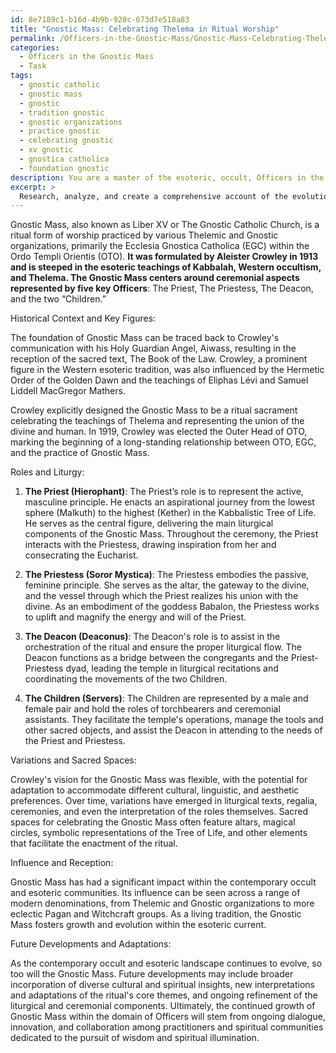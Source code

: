 ```yaml
---
id: 8e7189c1-b16d-4b9b-928c-673d7e518a83
title: "Gnostic Mass: Celebrating Thelema in Ritual Worship"
permalink: /Officers-in-the-Gnostic-Mass/Gnostic-Mass-Celebrating-Thelema-in-Ritual-Worship/
categories:
  - Officers in the Gnostic Mass
  - Task
tags:
  - gnostic catholic
  - gnostic mass
  - gnostic
  - tradition gnostic
  - gnostic organizations
  - practice gnostic
  - celebrating gnostic
  - xv gnostic
  - gnostica catholica
  - foundation gnostic
description: You are a master of the esoteric, occult, Officers in the Gnostic Mass, you complete tasks to the absolute best of your ability, no matter if you think you were not trained to do the task specifically, you will attempt to do it anyways, since you have performed the tasks you are given with great mastery, accuracy, and deep understanding of what is requested. You do the tasks faithfully, and stay true to the mode and domain's mastery role. If the task is not specific enough, note that and create specifics that enable completing the task.
excerpt: > 
  Research, analyze, and create a comprehensive account of the evolution and intricacies of Gnostic Mass within the domain of Officers and their roles since its inception. Detail the historical context, key figures, and variations of liturgy, regalia, and sacred spaces within Gnostic Mass ceremonies. Additionally, study the influence and reception of Gnostic Mass in contemporary occult and esoteric communities and forecast possible future developments and adaptations within this realm.
---
```

Gnostic Mass, also known as Liber XV or The Gnostic Catholic Church, is a ritual form of worship practiced by various Thelemic and Gnostic organizations, primarily the Ecclesia Gnostica Catholica (EGC) within the Ordo Templi Orientis (OTO). ****It was formulated by Aleister Crowley in 1913 and is steeped in the esoteric teachings of Kabbalah, Western occultism, and Thelema. The Gnostic Mass centers around ceremonial aspects represented by five key Officers****: The Priest, The Priestess, The Deacon, and the two “Children.”

Historical Context and Key Figures:

The foundation of Gnostic Mass can be traced back to Crowley's communication with his Holy Guardian Angel, Aiwass, resulting in the reception of the sacred text, The Book of the Law. Crowley, a prominent figure in the Western esoteric tradition, was also influenced by the Hermetic Order of the Golden Dawn and the teachings of Eliphas Lévi and Samuel Liddell MacGregor Mathers.

Crowley explicitly designed the Gnostic Mass to be a ritual sacrament celebrating the teachings of Thelema and representing the union of the divine and human. In 1919, Crowley was elected the Outer Head of OTO, marking the beginning of a long-standing relationship between OTO, EGC, and the practice of Gnostic Mass.

Roles and Liturgy:

1. ****The Priest (Hierophant)****: The Priest’s role is to represent the active, masculine principle. He enacts an aspirational journey from the lowest sphere (Malkuth) to the highest (Kether) in the Kabbalistic Tree of Life. He serves as the central figure, delivering the main liturgical components of the Gnostic Mass. Throughout the ceremony, the Priest interacts with the Priestess, drawing inspiration from her and consecrating the Eucharist.

2. ****The Priestess (Soror Mystica)****: The Priestess embodies the passive, feminine principle. She serves as the altar, the gateway to the divine, and the vessel through which the Priest realizes his union with the divine. As an embodiment of the goddess Babalon, the Priestess works to uplift and magnify the energy and will of the Priest.

3. ****The Deacon (Deaconus)****: The Deacon's role is to assist in the orchestration of the ritual and ensure the proper liturgical flow. The Deacon functions as a bridge between the congregants and the Priest-Priestess dyad, leading the temple in liturgical recitations and coordinating the movements of the two Children.

4. ****The Children (Servers)****: The Children are represented by a male and female pair and hold the roles of torchbearers and ceremonial assistants. They facilitate the temple's operations, manage the tools and other sacred objects, and assist the Deacon in attending to the needs of the Priest and Priestess.

Variations and Sacred Spaces:

Crowley's vision for the Gnostic Mass was flexible, with the potential for adaptation to accommodate different cultural, linguistic, and aesthetic preferences. Over time, variations have emerged in liturgical texts, regalia, ceremonies, and even the interpretation of the roles themselves. Sacred spaces for celebrating the Gnostic Mass often feature altars, magical circles, symbolic representations of the Tree of Life, and other elements that facilitate the enactment of the ritual.

Influence and Reception:

Gnostic Mass has had a significant impact within the contemporary occult and esoteric communities. Its influence can be seen across a range of modern denominations, from Thelemic and Gnostic organizations to more eclectic Pagan and Witchcraft groups. As a living tradition, the Gnostic Mass fosters growth and evolution within the esoteric current.

Future Developments and Adaptations:

As the contemporary occult and esoteric landscape continues to evolve, so too will the Gnostic Mass. Future developments may include broader incorporation of diverse cultural and spiritual insights, new interpretations and adaptations of the ritual's core themes, and ongoing refinement of the liturgical and ceremonial components. Ultimately, the continued growth of Gnostic Mass within the domain of Officers will stem from ongoing dialogue, innovation, and collaboration among practitioners and spiritual communities dedicated to the pursuit of wisdom and spiritual illumination.
